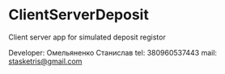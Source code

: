 # ClientServerDeposit
Client server app for simulated deposit registor 

Developer: Омельяненко Станислав
tel:       380960537443
mail:      stasketris@gmail.com

